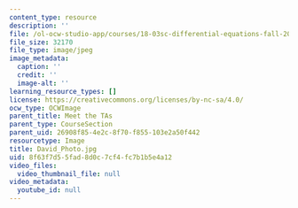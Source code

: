 ```yaml
---
content_type: resource
description: ''
file: /ol-ocw-studio-app/courses/18-03sc-differential-equations-fall-2011/8f63f7d55fad8d0c7cf4fc7b1b5e4a12_David_Photo.jpg
file_size: 32170
file_type: image/jpeg
image_metadata:
  caption: ''
  credit: ''
  image-alt: ''
learning_resource_types: []
license: https://creativecommons.org/licenses/by-nc-sa/4.0/
ocw_type: OCWImage
parent_title: Meet the TAs
parent_type: CourseSection
parent_uid: 26908f85-4e2c-8f70-f855-103e2a50f442
resourcetype: Image
title: David_Photo.jpg
uid: 8f63f7d5-5fad-8d0c-7cf4-fc7b1b5e4a12
video_files:
  video_thumbnail_file: null
video_metadata:
  youtube_id: null
---
```

